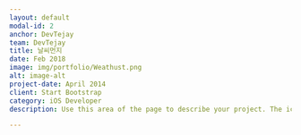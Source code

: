 ```yaml
---
layout: default
modal-id: 2
anchor: DevTejay
team: DevTejay
title: 날씨먼지
date: Feb 2018
image: img/portfolio/Weathust.png
alt: image-alt
project-date: April 2014
client: Start Bootstrap
category: iOS Developer
description: Use this area of the page to describe your project. The icon above is part of a free icon set by <a href="https://sellfy.com/p/8Q9P/jV3VZ/">Flat Icons</a>. On their website, you can download their free set with 16 icons, or you can purchase the entire set with 146 icons for only $12!

---
```

